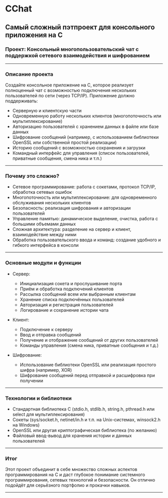 # CChat
## Самый сложный пэтпроект для консольного приложения на C

### Проект: Консольный многопользовательский чат с поддержкой сетевого взаимодействия и шифрованием

---

### Описание проекта

Создайте консольное приложение на C, которое реализует полноценный чат с возможностью подключения нескольких пользователей по сети (через TCP/IP). Приложение должно поддерживать:

- Серверную и клиентскую части  
- Одновременную работу нескольких клиентов (многопоточность или мультиплексирование)  
- Авторизацию пользователей с хранением данных в файле или базе данных  
- Шифрование сообщений (например, с использованием библиотеки OpenSSL или собственной простой реализации)  
- Историю сообщений с возможностью сохранения и загрузки  
- Командный интерфейс для управления (список пользователей, приватные сообщения, смена ника и т.п.)

---

### Почему это сложно?

- Сетевое программирование: работа с сокетами, протокол TCP/IP, обработка сетевых ошибок  
- Многопоточность или мультиплексирование: для одновременного обслуживания нескольких клиентов  
- Безопасность: реализация шифрования и авторизации пользователей  
- Управление памятью: динамическое выделение, очистка, работа с большими объемами данных  
- Сложная архитектура: разделение на сервер и клиент, взаимодействие между ними  
- Обработка пользовательского ввода и команд: создание удобного и гибкого интерфейса в консоли

---

### Основные модули и функции

- Сервер:  
  - Инициализация сокета и прослушивание порта  
  - Приём и обработка подключений клиентов  
  - Рассылка сообщений всем или выбранным клиентам  
  - Хранение списка подключённых пользователей  
  - Авторизация и регистрация пользователей  
  - Логирование и сохранение истории чата

- Клиент:  
  - Подключение к серверу  
  - Ввод и отправка сообщений  
  - Получение и отображение сообщений от других пользователей  
  - Команды управления (смена ника, приватные сообщения и т.д.)

- Шифрование:  
  - Использование библиотеки OpenSSL или реализация простого шифра (например, XOR)  
  - Шифрование сообщений перед отправкой и расшифровка при получении

---

### Технологии и библиотеки

- Стандартная библиотека C (stdio.h, stdlib.h, string.h, pthread.h или select для мультиплексирования)  
- Сокеты (sys/socket.h, netinet/in.h и т.п. на Unix-системах, winsock2.h на Windows)  
- OpenSSL или другая криптографическая библиотека (по желанию)  
- Файловый ввод-вывод для хранения истории и данных пользователей

---

### Итог

Этот проект объединит в себе множество сложных аспектов программирования на C и даст глубокое понимание системного программирования, сетевых технологий и безопасности. Он отлично подойдёт для серьёзного портфолио и прокачки навыков.

---
